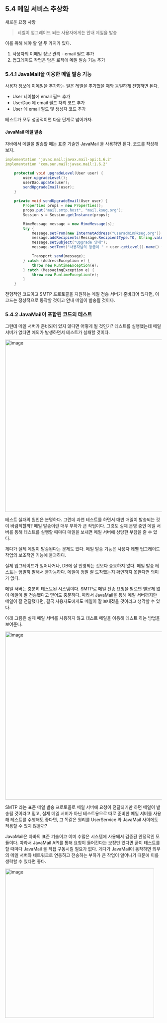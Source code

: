 ## 5.4 메일 서비스 추상화

새로운 요청 사항
> 레벨이 업그레이드 되는 사용자에게는 안내 메일을 발송

이를 위해 해야 할 일 두 가지가 있다.

1. 사용자의 이메일 정보 관리 - email 필드 추가
2. 업그레이드 작업은 담은 로직에 메일 발송 기능 추가

### 5.4.1 JavaMail을 이용한 메일 발송 기능

사용자 정보에 이메일을 추가하는 일은 레벨을 추가했을 때와 동일하게 진행하면 된다.

- User 테이블에 email 필드 추가
- UserDao 에 email 필드 처리 코드 추가
- User 에 email 필드 및 생성자 코드 추가

테스트가 모두 성공적이면 다음 단계로 넘어가자.

#### JavaMail 메일 발송

자바에서 메일을 발송할 때는 표준 기술인 JavaMail 을 사용하면 된다. 코드를 작성해보자.

```yaml
implementation 'javax.mail:javax.mail-api:1.6.2'
implementation 'com.sun.mail:javax.mail:1.6.2'
```

```java
    protected void upgradeLevel(User user) {
        user.upgradeLevel();
        userDao.update(user);
        sendUpgradeEmail(user);
    }
    
    private void sendUpgradeEmail(User user) {
        Properties props = new Properties();
        props.put("mail.smtp.host", "mail.ksug.org");
        Session s = Session.getInstance(props);

        MimeMessage message = new MimeMessage(s);
        try {
            message.setFrom(new InternetAddress("useradmin@ksug.org"));
            message.addRecipients(Message.RecipientType.TO, String.valueOf(new InternetAddress(user.getEmail())));
            message.setSubject("Upgrade 안내");
            message.setText("사용자님의 등급이 " + user.getLevel().name() + "로 업그레이드되었습니다.");

            Transport.send(message);
        } catch (AddressException e) {
            throw new RuntimeException(e);
        } catch (MessagingException e) {
            throw new RuntimeException(e);
        }
    }
```

전형적인 코드이고 SMTP 프로토콜을 지원하는 메일 전송 서버가 준비되어 있다면, 이 코드는 정상적으로 동작할 것이고 안내 메일이 발송될 것이다.

### 5.4.2 JavaMail이 포함된 코드의 테스트

그런데 메일 서버가 준비되어 있지 않다면 어떻게 될 것인가? 테스트를 실행했는데 메일 서버가 없다면 예외가 발생하면서 테스트가 실패할 것이다.

<img width="553" alt="image" src="https://github.com/pak0426/pak0426/assets/59166263/297eb227-6dd5-4429-a462-9b110a760656">

테스트 실패의 원인은 분명하다. 그런데 과연 테스트를 하면서 매번 매일이 발송되는 것이 바람직할까? 메일 발송이란 매우 부하가 큰 작업이다. 그것도 실제 운영 중인 메일 서버를 통해 테스트를 실행할 때마다 매일을 보내면 메일 서버에 상당한 부담을 줄 수 있다.

게다가 실제 메일이 발송된다는 문제도 있다. 메일 발송 기능은 사용자 레벨 업그레이드 작업의 보조적인 기능에 불과하다.

실제 업그레이드가 일어나거나, DB에 잘 반영되는 것보다 중요하지 않다. 메일 발송 테스트는 엄밀히 말해서 불가능하다. 메일이 정말 잘 도착했는지 확인하지 못한다면 의미가 없다.

메일 서버는 충분히 테스트된 시스템이다.  SMTP로 메일 전송 요청을 받으면 별문제 없이 메일이 잘 전송됐다고 믿어도 충분하다. 따라서 JavaMail을 통해 메일 서버까지만 메일이 잘 전달됐다면, 결국 사용자도에게도 메일이 잘 보내졌을 것이라고 생각할 수 있다.

아래 그림은 실제 메일 서버를 사용하지 않고 테스트 메일을 이용해 테스트 하는 방법을 보여준다.

<img width="539" alt="image" src="https://github.com/pak0426/pak0426/assets/59166263/1b1e8b51-8c81-47a4-ba12-395e3e15fd98">

SMTP 라는 표준 메일 발송 프로토콜로 메일 서버에 요청이 전달되기만 하면 메일이 발송될 것이라고 믿고, 실제 메일 서버가 아닌 테스트용으로 따로 준비한 메일 서버를 사용해 테스트를 수행해도 좋다면, 그 똑같은 원리를 UserService 와 JavaMail 사이에도 적용할 수 있지 않을까?

JavaMail은 자바의 표준 기술이고 이미 수많은 시스템에 사용돼서  검증된 안정적인 모듈이다. 따라서 JavaMail API를 통해 요청이 들어간다는 보장만 있다면 굳이 테스트를 할 때마다 JavaMail 을 직접 구동시킬 필요가 없다. 게다가 JavaMail이 동작하면 외부의 메일 서버와 네트워크로 연동하고 전송하는 부하가 큰 작업이 일어나기 때문에 이를 생략할 수 있다면 좋다.

<img width="479" alt="image" src="https://github.com/pak0426/pak0426/assets/59166263/fc748827-c49d-4b18-8444-569c59391d56">

